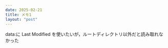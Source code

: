 ```yaml
---
date: 2025-02-21
title: メモ1
layout: "post"
---
```


data:に Last Modified を使いたいが，ルートディレクトリ以外だと読み取れなかった
